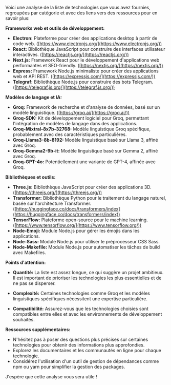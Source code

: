 Voici une analyse de la liste de technologies que vous avez fournies, regroupées par catégorie et avec des liens vers des ressources pour en savoir plus:

**Frameworks web et outils de développement:**

* **Electron:**  Plateforme pour créer des applications desktop à partir de code web. ([https://www.electronjs.org/](https://www.electronjs.org/))
* **React:**  Bibliothèque JavaScript pour construire des interfaces utilisateur interactives. ([https://reactjs.org/](https://reactjs.org/))
* **Next.js:** Framework React pour le développement d'applications web performantes et SEO-friendly. ([https://nextjs.org/](https://nextjs.org/))
* **Express:** Framework Node.js minimaliste pour créer des applications web et API REST. ([https://expressjs.com/](https://expressjs.com/))
* **Telegraf:**  Bibliothèque Node.js pour construire des bots Telegram. ([https://telegraf.js.org/](https://telegraf.js.org/))

**Modèles de langage et IA:**

* **Groq:**  Framework de recherche et d'analyse de données, basé sur un modèle linguistique. ([https://groq.ai/](https://groq.ai/))
* **Groq-SDK:**  Kit de développement logiciel pour Groq, permettant l'intégration de modèles de langage dans des applications.
* **Groq-Mixtral-8x7b-32768:**  Modèle linguistique Groq spécifique, probablement avec des caractéristiques particulières.
* **Groq-Llama3-8b-8192:**  Modèle linguistique basé sur Llama 3, affiné avec Groq.
* **Groq-Gemma2-9b-it:**  Modèle linguistique basé sur Gemma 2, affiné avec Groq.
* **Groq-GPT-4o:**  Potentiellement une variante de GPT-4, affinée avec Groq. 

**Bibliothèques et outils:**

* **Three.js:**  Bibliothèque JavaScript pour créer des applications 3D. ([https://threejs.org/](https://threejs.org/))
* **Transformer:**  Bibliothèque Python pour le traitement du langage naturel, basée sur l'architecture Transformer. ([https://huggingface.co/docs/transformers/index](https://huggingface.co/docs/transformers/index))
* **TensorFlow:**  Plateforme open-source pour le machine learning. ([https://www.tensorflow.org/](https://www.tensorflow.org/))
* **Node-Emoji:**  Module Node.js pour gérer les émojis dans les applications.
* **Node-Sass:**  Module Node.js pour utiliser le préprocesseur CSS Sass.
* **Node-Makefile:**  Module Node.js pour automatiser les tâches de build avec Makefiles.



**Points d'attention:**

*  **Quantité:** La liste est assez longue, ce qui suggère un projet ambitieux.  Il est important de prioriser les technologies les plus essentielles et de ne pas se disperser.

* **Complexité:**  Certaines technologies comme Groq et les modèles linguistiques spécifiques nécessitent une expertise particulière. 

* **Compatibilité:**  Assurez-vous que les technologies choisies sont compatibles entre elles et avec les environnements de développement souhaités.



**Ressources supplémentaires:**

*  N'hésitez pas à poser des questions plus précises sur certaines technologies pour obtenir des informations plus approfondies.
*  Explorez les documentaires et les communautés en ligne pour chaque technologie.
*  Considérez l'utilisation d'un outil de gestion de dépendances comme npm ou yarn pour simplifier la gestion des packages.



J'espère que cette analyse vous sera utile !
